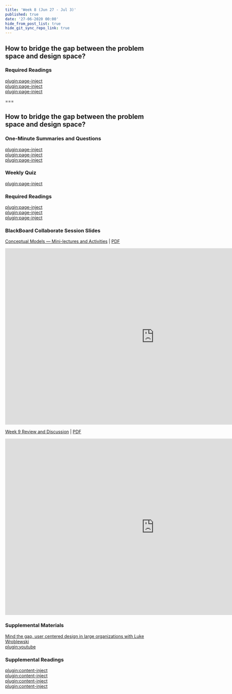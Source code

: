```yaml
---
title: 'Week 8 (Jun 27 - Jul 3)'
published: true
date: '27-06-2020 00:00'
hide_from_post_list: true
hide_git_sync_repo_link: true
---
```


## How to bridge the gap between the problem space and design space?

### Required Readings  
[plugin:page-inject](../../weekly-readings/week-08-1?template=partials/embedlycardlinkonly)  
[plugin:page-inject](../../weekly-readings/week-08-2?template=partials/embedlycardlinkonly)  
[plugin:page-inject](../../weekly-readings/week-08-3?template=partials/embedlycardlinkonly)  

===

## **How to bridge the gap between the problem space and design space?**

### One-Minute Summaries and Questions  
[plugin:page-inject](../../canvaslms-assignments/one-minute-summaries/week-08-1)  
[plugin:page-inject](../../canvaslms-assignments/one-minute-summaries/week-08-2)  
[plugin:page-inject](../../canvaslms-assignments/one-minute-summaries/week-08-3)  

### Weekly Quiz
[plugin:page-inject](../../canvaslms-assignments/weekly-review-quizzes/week-08)  

### Required Readings  
[plugin:page-inject](../../weekly-readings/week-08-1?template=partials/embedlycardlinkonly)  
[plugin:page-inject](../../weekly-readings/week-08-2?template=partials/embedlycardlinkonly)  
[plugin:page-inject](../../weekly-readings/week-08-3?template=partials/embedlycardlinkonly)  

### BlackBoard Collaborate Session Slides
[Conceptual Models — Mini-lectures and Activities](https://docs.google.com/presentation/d/e/2PACX-1vTD1T1sBFXCKgUf2qGXhfQCso5ERbskoX8hr76bWZsZ6RM6pkdaMb6IvFHwI-0h-4lz94meHc6avxMX/pub?start=false&loop=false&delayms=3000)  | [PDF](https://canvas.sfu.ca/courses/53207/files/folder/Downloads/Slides%20PDFs/Mini-Lectures%20and%20Activities/Week-08)
<div class="grav-youtube"><iframe src="https://docs.google.com/presentation/d/e/2PACX-1vQtAfOU30i28zaqCkNS62AVa21Kh2nZGo_J1G4oXdzqV4suKzTvRthQoD4JIh0Vr1siXTB0UxClAmEe/embed?start=false&loop=false&delayms=3000" frameborder="0" width="960" height="569" allowfullscreen="true" mozallowfullscreen="true" webkitallowfullscreen="true"></iframe></div>

[Week 9 Review and Discussion](https://docs.google.com/presentation/d/e/2PACX-1vTbPvVfqn7_quv4FiJ1JqQP7d0_g0B-Xt9H5fiKpn7EtTTucgfvxnoTjj_sulPv5oRkYu0oG1VNkvqd/pub?start=false&loop=false&delayms=3000)  | [PDF](https://canvas.sfu.ca/courses/53207/files/folder/Downloads/Slides%20PDFs/Review%20and%20Discussion/Week-08)
<div class="grav-youtube"><iframe src="https://docs.google.com/presentation/d/e/2PACX-1vRYHymCLj2Wnl1HP6ScNTslF6Cn_A4dGb9FYpZI2zo1BjduPSp2JqtoVjcfZzV94FP0U_HuUWhI6fu_/embed?start=false&loop=false&delayms=3000" frameborder="0" width="960" height="569" allowfullscreen="true" mozallowfullscreen="true" webkitallowfullscreen="true"></iframe></div>

### Supplemental Materials  
[Mind the gap, user centered design in large organizations with Luke Wroblewski](https://www.youtube.com/watch?v=mAiNdU1go1A)  
[plugin:youtube](https://www.youtube.com/watch?v=mAiNdU1go1A)

### Supplemental Readings  
[plugin:content-inject](../../ux-techniques-guide/how-to-bridge-the-gap-between-the-problem-space-and-design-space/cognitive-psychology)  
[plugin:content-inject](../../ux-techniques-guide/how-to-bridge-the-gap-between-the-problem-space-and-design-space/conceptual-models)   
[plugin:content-inject](../../ux-techniques-guide/how-to-bridge-the-gap-between-the-problem-space-and-design-space/emotional-design)   
[plugin:content-inject](../../ux-techniques-guide/how-to-bridge-the-gap-between-the-problem-space-and-design-space/inclusive-design)   

